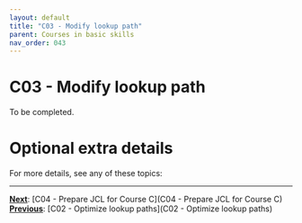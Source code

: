 ```yaml
---
layout: default
title: "C03 - Modify lookup path"
parent: Courses in basic skills
nav_order: 043
---
```


# C03 - Modify lookup path

To be completed.  




# Optional extra details
For more details, see any of these topics:  


---
**<u>Next</u>**: [C04 - Prepare JCL for Course C](C04 - Prepare JCL for Course C)   
**<u>Previous</u>**: [C02 - Optimize lookup paths](C02 - Optimize lookup paths)  
